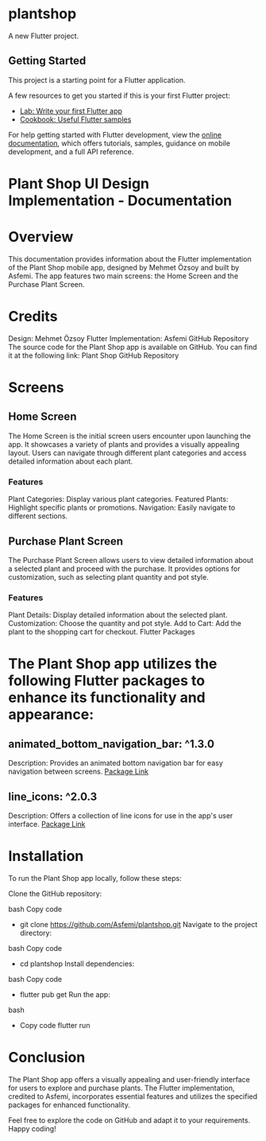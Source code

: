# plantshop

A new Flutter project.

## Getting Started

This project is a starting point for a Flutter application.

A few resources to get you started if this is your first Flutter project:

- [Lab: Write your first Flutter app](https://docs.flutter.dev/get-started/codelab)
- [Cookbook: Useful Flutter samples](https://docs.flutter.dev/cookbook)

For help getting started with Flutter development, view the
[online documentation](https://docs.flutter.dev/), which offers tutorials,
samples, guidance on mobile development, and a full API reference.


# Plant Shop UI Design Implementation - Documentation

# Overview
This documentation provides information about the Flutter implementation of the Plant Shop mobile app, designed by Mehmet Özsoy and built by Asfemi. The app features two main screens: the Home Screen and the Purchase Plant Screen.

# Credits
Design: Mehmet Özsoy
Flutter Implementation: Asfemi
GitHub Repository
The source code for the Plant Shop app is available on GitHub. You can find it at the following link: Plant Shop GitHub Repository

# Screens

## Home Screen
The Home Screen is the initial screen users encounter upon launching the app. It showcases a variety of plants and provides a visually appealing layout. Users can navigate through different plant categories and access detailed information about each plant.

### Features
Plant Categories: Display various plant categories.
Featured Plants: Highlight specific plants or promotions.
Navigation: Easily navigate to different sections.


## Purchase Plant Screen
The Purchase Plant Screen allows users to view detailed information about a selected plant and proceed with the purchase. It provides options for customization, such as selecting plant quantity and pot style.

### Features
Plant Details: Display detailed information about the selected plant.
Customization: Choose the quantity and pot style.
Add to Cart: Add the plant to the shopping cart for checkout.
Flutter Packages


# The Plant Shop app utilizes the following Flutter packages to enhance its functionality and appearance:

## animated_bottom_navigation_bar: ^1.3.0

Description: Provides an animated bottom navigation bar for easy navigation between screens.
[Package Link](https://pub.dev/packages/animated_bottom_navigation_bar)

## line_icons: ^2.0.3

Description: Offers a collection of line icons for use in the app's user interface.
[Package Link](https://pub.dev/packages/line_icons)


# Installation

To run the Plant Shop app locally, follow these steps:

Clone the GitHub repository:

bash
Copy code
- git clone https://github.com/Asfemi/plantshop.git
Navigate to the project directory:

bash
Copy code
- cd plantshop
Install dependencies:

bash
Copy code
- flutter pub get
Run the app:

bash
- Copy code
flutter run

# Conclusion

The Plant Shop app offers a visually appealing and user-friendly interface for users to explore and purchase plants. The Flutter implementation, credited to Asfemi, incorporates essential features and utilizes the specified packages for enhanced functionality.

Feel free to explore the code on GitHub and adapt it to your requirements. Happy coding!





